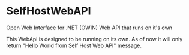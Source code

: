 # SelfHostWebAPI
Open Web Interface for .NET (OWIN) Web API that runs on it's own

This WebApi is designed to be running on its own. As of now it will only return "Hello World from Self Host Web API" message.  
